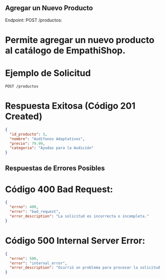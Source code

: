 ## Agregar un Nuevo Producto
Endpoint: POST /productos:
# Permite agregar un nuevo producto al catálogo de EmpathiShop.

# Ejemplo de Solicitud

```http
POST /productos
```
# Respuesta Exitosa (Código 201 Created)
```json
{
  "id_producto": 3,
  "nombre": "Audífonos Adaptativos",
  "precio": 79.99,
  "categoria": "Ayudas para la Audición"
}
```
## Respuestas de Errores Posibles
# Código 400 Bad Request:
```json
{
  "errno": 400,
  "error": "bad_request",
  "error_description": "La solicitud es incorrecta o incompleta."
}
```
# Código 500 Internal Server Error:
```json
{
  "errno": 500,
  "error": "internal_error",
  "error_description": "Ocurrió un problema para procesar la solicitud."
}
```
